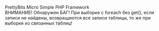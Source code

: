PrettyBits Micro
Simple PHP Framework
<br>
ВНИМАНИЕ! Обнаружен БАГ! При выборке с foreach без get(), если записи не найдены, возвращаются все записи таблицы, то же при выборке из связанных таблиц!
